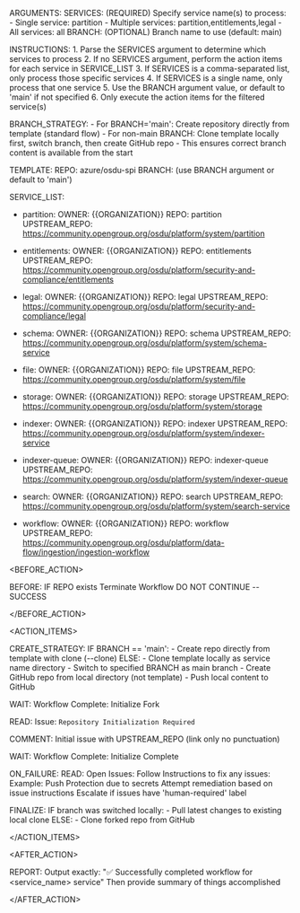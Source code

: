 ARGUMENTS:
    SERVICES: (REQUIRED) Specify service name(s) to process:
        - Single service: partition
        - Multiple services: partition,entitlements,legal
        - All services: all
    BRANCH: (OPTIONAL) Branch name to use (default: main)

INSTRUCTIONS: 
    1. Parse the SERVICES argument to determine which services to process
    2. If no SERVICES argument, perform the action items for each service in SERVICE_LIST
    3. If SERVICES is a comma-separated list, only process those specific services
    4. If SERVICES is a single name, only process that one service
    5. Use the BRANCH argument value, or default to 'main' if not specified
    6. Only execute the action items for the filtered service(s)
    
BRANCH_STRATEGY:
    - For BRANCH='main': Create repository directly from template (standard flow)
    - For non-main BRANCH: Clone template locally first, switch branch, then create GitHub repo
    - This ensures correct branch content is available from the start

TEMPLATE:
    REPO: azure/osdu-spi
    BRANCH: (use BRANCH argument or default to 'main') 

SERVICE_LIST:

- partition:
    OWNER: {{ORGANIZATION}}
    REPO: partition
    UPSTREAM_REPO: https://community.opengroup.org/osdu/platform/system/partition

- entitlements:
    OWNER: {{ORGANIZATION}}
    REPO: entitlements
    UPSTREAM_REPO: https://community.opengroup.org/osdu/platform/security-and-compliance/entitlements

- legal:
    OWNER: {{ORGANIZATION}}
    REPO: legal
    UPSTREAM_REPO: https://community.opengroup.org/osdu/platform/security-and-compliance/legal

- schema:
    OWNER: {{ORGANIZATION}}
    REPO: schema
    UPSTREAM_REPO: https://community.opengroup.org/osdu/platform/system/schema-service

- file:
    OWNER: {{ORGANIZATION}}
    REPO: file
    UPSTREAM_REPO: https://community.opengroup.org/osdu/platform/system/file

- storage:
    OWNER: {{ORGANIZATION}}
    REPO: storage
    UPSTREAM_REPO: https://community.opengroup.org/osdu/platform/system/storage

- indexer:
    OWNER: {{ORGANIZATION}}
    REPO: indexer
    UPSTREAM_REPO: https://community.opengroup.org/osdu/platform/system/indexer-service

- indexer-queue:
    OWNER: {{ORGANIZATION}}
    REPO: indexer-queue
    UPSTREAM_REPO: https://community.opengroup.org/osdu/platform/system/indexer-queue

- search:
    OWNER: {{ORGANIZATION}}
    REPO: search
    UPSTREAM_REPO: https://community.opengroup.org/osdu/platform/system/search-service

- workflow:
    OWNER: {{ORGANIZATION}}
    REPO: workflow
    UPSTREAM_REPO: https://community.opengroup.org/osdu/platform/data-flow/ingestion/ingestion-workflow


<BEFORE_ACTION>

BEFORE:
    IF REPO exists Terminate Workflow DO NOT CONTINUE -- SUCCESS

</BEFORE_ACTION>


<ACTION_ITEMS>

CREATE_STRATEGY:
    IF BRANCH == 'main':
        - Create repo directly from template with clone (--clone)
    ELSE:
        - Clone template locally as service name directory
        - Switch to specified BRANCH as main branch
        - Create GitHub repo from local directory (not template)
        - Push local content to GitHub

WAIT:
    Workflow Complete: Initialize Fork

READ:
    Issue: `Repository Initialization Required`

COMMENT:
    Initial issue with UPSTREAM_REPO (link only no punctuation)

WAIT:
    Workflow Complete: Initialize Complete

ON_FAILURE:
    READ:
        Open Issues:
            Follow Instructions to fix any issues:
                Example: Push Protection due to secrets
            Attempt remediation based on issue instructions
            Escalate if issues have 'human-required' label

FINALIZE:
    IF branch was switched locally:
        - Pull latest changes to existing local clone
    ELSE:
        - Clone forked repo from GitHub

</ACTION_ITEMS>

<AFTER_ACTION>

REPORT:
    Output exactly: "✅ Successfully completed workflow for <service_name> service"
    Then provide summary of things accomplished

</AFTER_ACTION>
